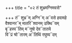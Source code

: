 +++
title = "०२ तं शुभ्रमग्निमवसे"

+++
तं᳓ शुभ्र᳓म् अग्नि᳓म् अ᳓वसे हवामहे  
वैश्वानर᳓म् मातरि᳓श्वानम् उक्थि᳓यम्  
बृ᳓हस्प᳓तिम् म᳓नुषो देव᳓तातये  
वि᳓प्रं श्रो᳓तारम् अ᳓तिथिं रघुष्य᳓दम्